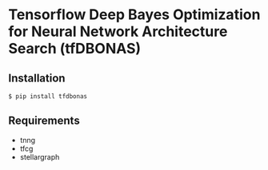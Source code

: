 # Tensorflow Deep Bayes Optimization for Neural Network Architecture Search (tfDBONAS)

## Installation

```shell
$ pip install tfdbonas
```

## Requirements

* tnng
* tfcg
* stellargraph
